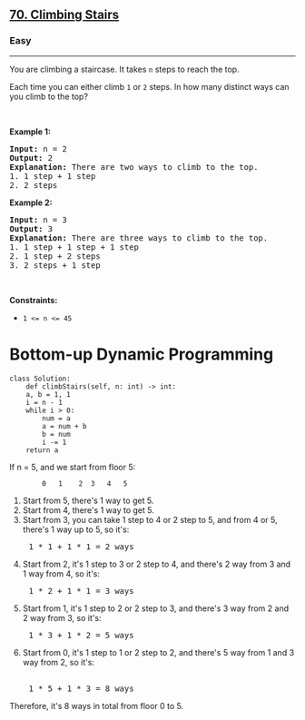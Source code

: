 <h2><a href="https://leetcode.com/problems/climbing-stairs/">70. Climbing Stairs</a></h2><h3>Easy</h3><hr><div><p>You are climbing a staircase. It takes <code>n</code> steps to reach the top.</p>

<p>Each time you can either climb <code>1</code> or <code>2</code> steps. In how many distinct ways can you climb to the top?</p>

<p>&nbsp;</p>
<p><strong>Example 1:</strong></p>

<pre><strong>Input:</strong> n = 2
<strong>Output:</strong> 2
<strong>Explanation:</strong> There are two ways to climb to the top.
1. 1 step + 1 step
2. 2 steps
</pre>

<p><strong>Example 2:</strong></p>

<pre><strong>Input:</strong> n = 3
<strong>Output:</strong> 3
<strong>Explanation:</strong> There are three ways to climb to the top.
1. 1 step + 1 step + 1 step
2. 1 step + 2 steps
3. 2 steps + 1 step
</pre>

<p>&nbsp;</p>
<p><strong>Constraints:</strong></p>

<ul>
	<li><code>1 &lt;= n &lt;= 45</code></li>
</ul>
</div>

# Bottom-up Dynamic Programming
	class Solution:
	    def climbStairs(self, n: int) -> int:
		a, b = 1, 1
		i = n - 1
		while i > 0:
		    num = a
		    a = num + b
		    b = num
		    i -= 1
		return a

If n = 5, and we start from floor 5:

			0 	1	 2 	3 	4 	5
	
1. Start from 5, there's 1 way to get 5.
2. Start from 4, there's 1 way to get 5.
3. Start from 3, you can take 1 step to 4 or 2 step to 5, and from 4 or 5, there's 1 way up to 5, so it's:
<pre>
	1 * 1 + 1 * 1 = 2 ways
</pre>
4. Start from 2, it's 1 step to 3 or 2 step to 4, and there's 2 way from 3 and 1 way from 4, so it's:
<pre>
	1 * 2 + 1 * 1 = 3 ways
</pre>	 
5. Start from 1, it's 1 step to 2 or 2 step to 3, and there's 3 way from 2 and 2 way from 3, so it's:
<pre>
	1 * 3 + 1 * 2 = 5 ways
</pre>	
6. Start from 0, it's 1 step to 1 or 2 step to 2, and there's 5 way from 1 and 3 way from 2, so it's:
<pre>	 
	1 * 5 + 1 * 3 = 8 ways
</pre>	 
Therefore, it's 8 ways in total from floor 0 to 5.
